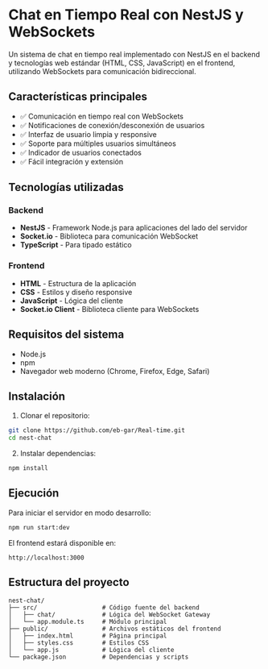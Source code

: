 # Chat en Tiempo Real con NestJS y WebSockets

Un sistema de chat en tiempo real implementado con NestJS en el backend y tecnologías web estándar (HTML, CSS, JavaScript) en el frontend, utilizando WebSockets para comunicación bidireccional.

## Características principales

- ✅ Comunicación en tiempo real con WebSockets
- ✅ Notificaciones de conexión/desconexión de usuarios
- ✅ Interfaz de usuario limpia y responsive
- ✅ Soporte para múltiples usuarios simultáneos
- ✅ Indicador de usuarios conectados
- ✅ Fácil integración y extensión

## Tecnologías utilizadas

### Backend
- **NestJS** - Framework Node.js para aplicaciones del lado del servidor
- **Socket.io** - Biblioteca para comunicación WebSocket
- **TypeScript** - Para tipado estático

### Frontend
- **HTML** - Estructura de la aplicación
- **CSS** - Estilos y diseño responsive
- **JavaScript** - Lógica del cliente
- **Socket.io Client** - Biblioteca cliente para WebSockets

## Requisitos del sistema

- Node.js 
- npm 
- Navegador web moderno (Chrome, Firefox, Edge, Safari)

## Instalación

1. Clonar el repositorio:
```bash
git clone https://github.com/eb-gar/Real-time.git
cd nest-chat
```

2. Instalar dependencias:
```bash
npm install
```

## Ejecución

Para iniciar el servidor en modo desarrollo:
```bash
npm run start:dev
```

El frontend estará disponible en:
```
http://localhost:3000
```

## Estructura del proyecto

```
nest-chat/
├── src/                  # Código fuente del backend
│   ├── chat/             # Lógica del WebSocket Gateway
│   └── app.module.ts     # Módulo principal
├── public/               # Archivos estáticos del frontend
│   ├── index.html        # Página principal
│   ├── styles.css        # Estilos CSS
│   └── app.js            # Lógica del cliente
└── package.json          # Dependencias y scripts
```